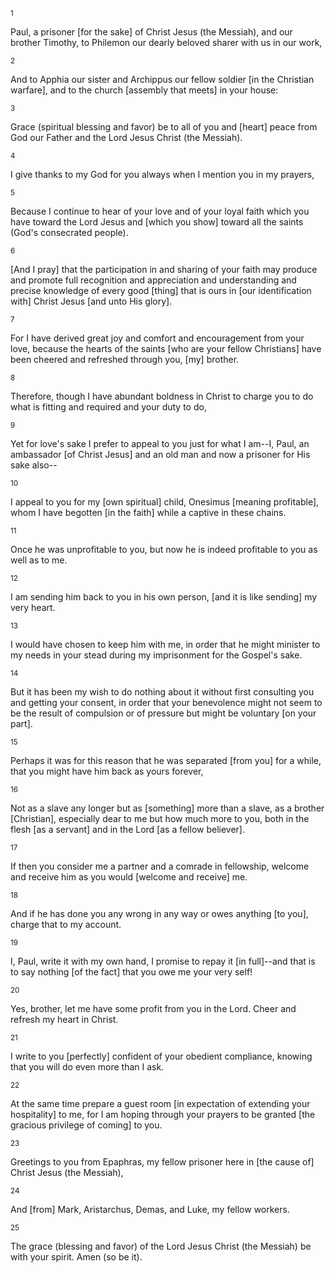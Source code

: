 <sup>1</sup> 

Paul, a prisoner [for the sake] of Christ Jesus (the Messiah), and our brother Timothy, to Philemon our dearly beloved sharer with us in our work, 

<sup>2</sup> 

And to Apphia our sister and Archippus our fellow soldier [in the Christian warfare], and to the church [assembly that meets] in your house: 

<sup>3</sup> 

Grace (spiritual blessing and favor) be to all of you and [heart] peace from God our Father and the Lord Jesus Christ (the Messiah). 

<sup>4</sup> 

I give thanks to my God for you always when I mention you in my prayers, 

<sup>5</sup> 

Because I continue to hear of your love and of your loyal faith which you have toward the Lord Jesus and [which you show] toward all the saints (God's consecrated people). 

<sup>6</sup> 

[And I pray] that the participation in and sharing of your faith may produce and promote full recognition and appreciation and understanding and precise knowledge of every good [thing] that is ours in [our identification with] Christ Jesus [and unto His glory]. 

<sup>7</sup> 

For I have derived great joy and comfort and encouragement from your love, because the hearts of the saints [who are your fellow Christians] have been cheered and refreshed through you, [my] brother. 

<sup>8</sup> 

Therefore, though I have abundant boldness in Christ to charge you to do what is fitting and required and your duty to do, 

<sup>9</sup> 

Yet for love's sake I prefer to appeal to you just for what I am--I, Paul, an ambassador [of Christ Jesus] and an old man and now a prisoner for His sake also-- 

<sup>10</sup> 

I appeal to you for my [own spiritual] child, Onesimus [meaning profitable], whom I have begotten [in the faith] while a captive in these chains. 

<sup>11</sup> 

Once he was unprofitable to you, but now he is indeed profitable to you as well as to me. 

<sup>12</sup> 

I am sending him back to you in his own person, [and it is like sending] my very heart. 

<sup>13</sup> 

I would have chosen to keep him with me, in order that he might minister to my needs in your stead during my imprisonment for the Gospel's sake. 

<sup>14</sup> 

But it has been my wish to do nothing about it without first consulting you and getting your consent, in order that your benevolence might not seem to be the result of compulsion or of pressure but might be voluntary [on your part]. 

<sup>15</sup> 

Perhaps it was for this reason that he was separated [from you] for a while, that you might have him back as yours forever, 

<sup>16</sup> 

Not as a slave any longer but as [something] more than a slave, as a brother [Christian], especially dear to me but how much more to you, both in the flesh [as a servant] and in the Lord [as a fellow believer]. 

<sup>17</sup> 

If then you consider me a partner and a comrade in fellowship, welcome and receive him as you would [welcome and receive] me. 

<sup>18</sup> 

And if he has done you any wrong in any way or owes anything [to you], charge that to my account. 

<sup>19</sup> 

I, Paul, write it with my own hand, I promise to repay it [in full]--and that is to say nothing [of the fact] that you owe me your very self! 

<sup>20</sup> 

Yes, brother, let me have some profit from you in the Lord. Cheer and refresh my heart in Christ. 

<sup>21</sup> 

I write to you [perfectly] confident of your obedient compliance, knowing that you will do even more than I ask. 

<sup>22</sup> 

At the same time prepare a guest room [in expectation of extending your hospitality] to me, for I am hoping through your prayers to be granted [the gracious privilege of coming] to you. 

<sup>23</sup> 

Greetings to you from Epaphras, my fellow prisoner here in [the cause of] Christ Jesus (the Messiah), 

<sup>24</sup> 

And [from] Mark, Aristarchus, Demas, and Luke, my fellow workers. 

<sup>25</sup> 

The grace (blessing and favor) of the Lord Jesus Christ (the Messiah) be with your spirit. Amen (so be it).